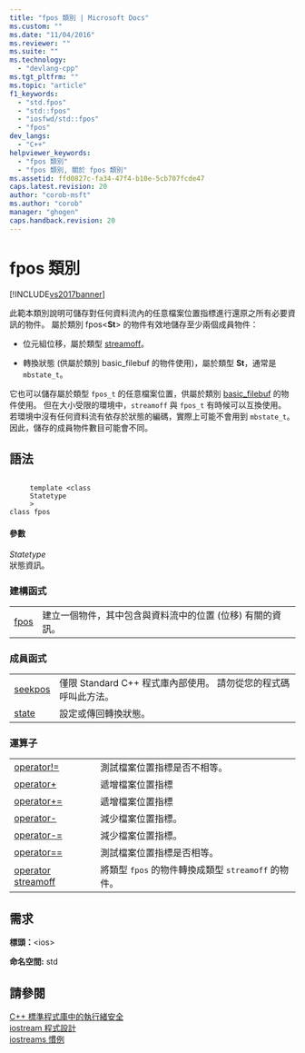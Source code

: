 ```yaml
---
title: "fpos 類別 | Microsoft Docs"
ms.custom: ""
ms.date: "11/04/2016"
ms.reviewer: ""
ms.suite: ""
ms.technology: 
  - "devlang-cpp"
ms.tgt_pltfrm: ""
ms.topic: "article"
f1_keywords: 
  - "std.fpos"
  - "std::fpos"
  - "iosfwd/std::fpos"
  - "fpos"
dev_langs: 
  - "C++"
helpviewer_keywords: 
  - "fpos 類別"
  - "fpos 類別, 關於 fpos 類別"
ms.assetid: ffd0827c-fa34-47f4-b10e-5cb707fcde47
caps.latest.revision: 20
author: "corob-msft"
ms.author: "corob"
manager: "ghogen"
caps.handback.revision: 20
---
```

# fpos 類別
[!INCLUDE[vs2017banner](../assembler/inline/includes/vs2017banner.md)]

此範本類別說明可儲存對任何資料流內的任意檔案位置指標進行還原之所有必要資訊的物件。  屬於類別 fpos\<**St**\> 的物件有效地儲存至少兩個成員物件：  
  
-   位元組位移，屬於類型 [streamoff](../Topic/streamoff.md)。  
  
-   轉換狀態 \(供屬於類別 basic\_filebuf 的物件使用\)，屬於類型 **St**，通常是 `mbstate_t`。  
  
 它也可以儲存屬於類型 `fpos_t` 的任意檔案位置，供屬於類別 [basic\_filebuf](../standard-library/basic-filebuf-class.md) 的物件使用。  但在大小受限的環境中，`streamoff` 與 `fpos_t` 有時候可以互換使用。  若環境中沒有任何資料流有依存於狀態的編碼，實際上可能不會用到 `mbstate_t`。  因此，儲存的成員物件數目可能會不同。  
  
## 語法  
  
```  
  
     template <class   
     Statetype  
     >  
class fpos  
```  
  
#### 參數  
 *Statetype*  
 狀態資訊。  
  
### 建構函式  
  
|||  
|-|-|  
|[fpos](../Topic/fpos::fpos.md)|建立一個物件，其中包含與資料流中的位置 \(位移\) 有關的資訊。|  
  
### 成員函式  
  
|||  
|-|-|  
|[seekpos](../Topic/fpos::seekpos.md)|僅限 Standard C\+\+ 程式庫內部使用。  請勿從您的程式碼呼叫此方法。|  
|[state](../Topic/fpos::state.md)|設定或傳回轉換狀態。|  
  
### 運算子  
  
|||  
|-|-|  
|[operator\!\=](../Topic/fpos::operator!=.md)|測試檔案位置指標是否不相等。|  
|[operator\+](../Topic/fpos::operator+.md)|遞增檔案位置指標|  
|[operator\+\=](../Topic/fpos::operator+=.md)|遞增檔案位置指標|  
|[operator\-](../Topic/fpos::operator-.md)|減少檔案位置指標。|  
|[operator\-\=](../Topic/fpos::operator-=.md)|減少檔案位置指標。|  
|[operator\=\=](../Topic/fpos::operator==.md)|測試檔案位置指標是否相等。|  
|[operator streamoff](../Topic/fpos::operator%20streamoff.md)|將類型 `fpos` 的物件轉換成類型 `streamoff` 的物件。|  
  
## 需求  
 **標頭：**\<ios\>  
  
 **命名空間:** std  
  
## 請參閱  
 [C\+\+ 標準程式庫中的執行緒安全](../standard-library/thread-safety-in-the-cpp-standard-library.md)   
 [iostream 程式設計](../standard-library/iostream-programming.md)   
 [iostreams 慣例](../standard-library/iostreams-conventions.md)
